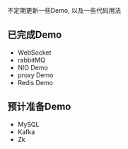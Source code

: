 

不定期更新一些Demo, 以及一些代码用法





## 已完成Demo

- WebSocket
- rabbitMQ
- NIO Demo
- proxy Demo
- Redis Demo

## 预计准备Demo
- MySQL
- Kafka
- Zk

